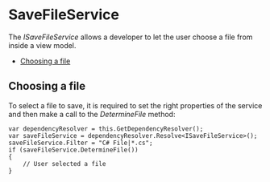 # SaveFileService

The *ISaveFileService* allows a developer to let the user choose a file from inside a view model.

-   [Choosing a file](#SaveFileService-Choosingafile)

## Choosing a file

To select a file to save, it is required to set the right properties of the service and then make a call to the *DetermineFile* method:

```
var dependencyResolver = this.GetDependencyResolver();
var saveFileService = dependencyResolver.Resolve<ISaveFileService>();
saveFileService.Filter = "C# File|*.cs";
if (saveFileService.DetermineFile())
{
    // User selected a file
}
```
